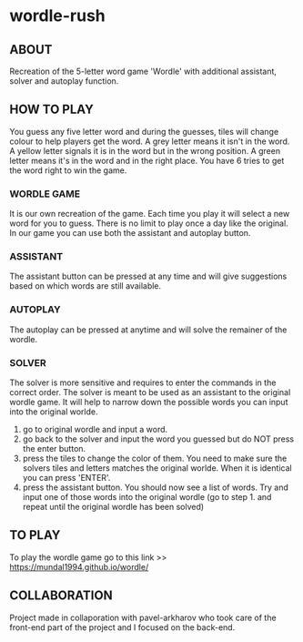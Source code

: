 # wordle-rush

## ABOUT

Recreation of the 5-letter word game 'Wordle' with additional assistant, solver and autoplay function.


## HOW TO PLAY

You guess any five letter word and during the guesses, tiles will change colour to help players get the word. A grey letter means it isn't in the word. A yellow letter signals it is in the word but in the wrong position. A green letter means it's in the word and in the right place. You have 6 tries to get the word right to win the game.

### WORDLE GAME
It is our own recreation of the game. Each time you play it will select a new word for you to guess. There is no limit to play once a day like the original. In our game you can use both the assistant and autoplay button.

### ASSISTANT
The assistant button can be pressed at any time and will give suggestions based on which words are still available.

### AUTOPLAY
The autoplay can be pressed at anytime and will solve the remainer of the wordle.

### SOLVER
The solver is more sensitive and requires to enter the commands in the correct order. The solver is meant to be used as an assistant to the original wordle game. It will help to narrow down the possible words you can input into the original worlde.

1. go to original wordle and input a word.
2. go back to the solver and input the word you guessed but do NOT press the enter button.
3. press the tiles to change the color of them. You need to make sure the solvers tiles and letters matches the original worlde. When it is identical you can press 'ENTER'.
4. press the assistant button. You should now see a list of words. Try and input one of those words into the original wordle (go to step 1. and repeat until the original wordle has been solved)

## TO PLAY
To play the wordle game go to this link >> https://mundal1994.github.io/wordle/

## COLLABORATION
Project made in collaporation with pavel-arkharov who took care of the front-end part of the project and I focused on the back-end.
